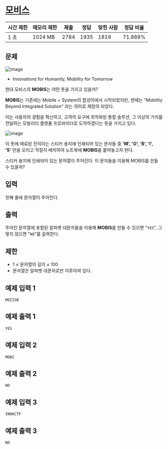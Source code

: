 # [모비스](https://www.acmicpc.net/problem/28074)

| 시간 제한 | 메모리 제한 | 제출 | 정답 | 맞힌 사람 | 정답 비율 |
| --- | --- | --- | --- | --- | --- |
| 1 초 | 1024 MB | 2784 | 1935 | 1819 | 71.869% |

## 문제

![image](https://upload.acmicpc.net/51823df7-804b-407c-8eb5-e961f749b14b/-/preview/)

- Innovations for Humanity, Mobility for Tomorrow

현대 모비스의 **MOBIS**는 어떤 뜻을 가지고 있을까?

**MOBIS**는 기존에는 Mobile + System의 합성어에서 시작되었지만, 현재는 "Mobility Beyond Integrated Solution" 라는 의미로 재정의 되었다.

이는 사용자의 경험을 혁신하고, 고객의 요구에 최적화된 통합 솔루션, 그 이상의 가치를 전달하는 모빌리티 플랫폼 프로바이더로 도약하겠다는 뜻을 가지고 있다.

![image](https://upload.acmicpc.net/f063b3ab-292d-414a-8eac-138120522923/-/preview/)

이 뜻에 매료된 진익이는 스티커 용지에 인쇄되어 있는 문자들 중 **'M', 'O', 'B', 'I', 'S'** 만을 오리고 적절히 배치하여 노트북에 **MOBIS**를 붙여놓고자 한다.

스티커 용지에 인쇄되어 있는 문자열이 주어진다. 이 문자들을 이용해 MOBIS를 만들 수 있을까?

## 입력

첫째 줄에 문자열이 주어진다.

## 출력

주어진 문자열에 포함된 알파벳 대문자들을 이용해 **MOBIS**를 만들 수 있으면 "`YES`", 그렇지 않으면 "`NO`"를 출력한다.

## 제한

- 1 ≤ 문자열의 길이 ≤ 100
- 문자열은 알파벳 대문자로만 이루어져 있다.

## 예제 입력 1

```
MOIISB

```

## 예제 출력 1

```
YES

```

## 예제 입력 2

```
MOBI

```

## 예제 출력 2

```
NO

```

## 예제 입력 3

```
INHACTP

```

## 예제 출력 3

```
NO
```
